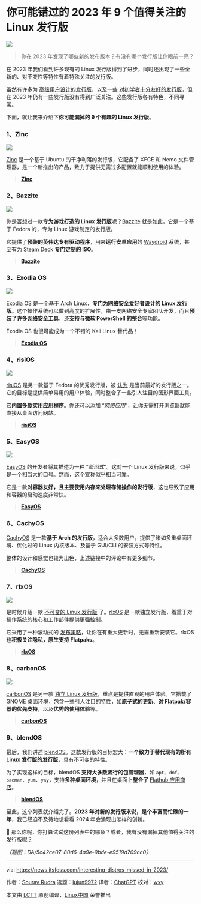 [#]: subject: "9 Interesting Distros That You May Have Missed in 2023"
[#]: via: "https://news.itsfoss.com/interesting-distros-missed-in-2023/"
[#]: author: "Sourav Rudra https://news.itsfoss.com/author/sourav/"
[#]: collector: "lujun9972/lctt-scripts-1700446145"
[#]: translator: "ChatGPT"
[#]: reviewer: "wxy"
[#]: publisher: "wxy"
[#]: url: "https://linux.cn/article-16529-1.html"

你可能错过的 2023 年 9 个值得关注的 Linux 发行版
======

![][0]

> 你在 2023 年发现了哪些新的发布版本？有没有哪个发行版让你眼前一亮？

在 2023 年我们看到许多现有的 Linux 发行版得到了进步，同时还出现了一些全新的、对不变性等特性有着特殊关注的发行版。

虽然有许多为 [高级用户设计的发行版][1]，以及一些 [对初学者十分友好的发行版][2]，但在 2023 年仍有一些发行版没有得到广泛关注。这些发行版各有特色，不同寻常。

下面，就让我来介绍下**你可能漏掉的 9 个有趣的 Linux 发行版**。

### 1、Zinc

![][3]

[Zinc][4] 是一个基于 Ubuntu 的干净利落的发行版，它配备了 XFCE 和 Nemo 文件管理器，是一个新推出的产品，致力于提供无需过多配置就能顺利使用的体验。

> **[Zinc][5]**

### 2、Bazzite

![][6]

你是否想过一款**专为游戏打造的 Linux 发行版**呢？[Bazzite][7] 就是如此，它是一个基于 Fedora 的，专为 Linux 游戏制定的发行版。

它提供了**预装的英伟达专有驱动程序**，用来**运行安卓应用**的 [Waydroid][8] 系统，甚至有为 [Steam Deck][9] **专门定制的 ISO**。

> **[Bazzite][10]**

### 3、Exodia OS

![][12]

[Exodia OS][13] 是一个基于 Arch Linux，**专门为网络安全爱好者设计的 Linux 发行版**。这个操作系统可以做到高度的扩展性，由一支网络安全专家团队开发，而且**预装了许多网络安全工具**，还**支持与微软 PowerShell 的整合**等功能。

Exodia OS 也很可能成为一个不错的 Kali Linux 替代品！

> **[Exodia OS][14]**

### 4、risiOS

![][16]

[risiOS][17] 是另一款基于 Fedora 的优秀发行版，被 [认为][18] 是当前最好的发行版之一。它的目标是提供简单易用的用户体验，同时整合了一些引人注目的图形界面工具。

它**内置多款实用应用程序**。你还可以添加 “_网络应用_”，让你无需打开浏览器就能直接从桌面访问网站。

> **[risiOS][19]**

### 5、EasyOS

![][20]

[EasyOS][21] 的开发者将其描述为一种 “_新范式_”。这对一个 Linux 发行版来说，似乎是一个相当大的口号。然而，这个宣称似乎相当可靠。

它是一款**对容器友好，且主要使用内存来处理存储操作的发行版**，这也导致了应用和容器的启动速度非常快。

> **[EasyOS][22]**

### 6、CachyOS

[CachyOS][23] 是一款**基于 Arch 的发行版**，适合大多数用户，提供了诸如多重桌面环境、优化过的 Linux 内核版本、及基于 GUI/CLI 的安装方式等特性。

整体的设计和感觉也较为出色，上述链接中的评论中有更多细节。

> **[CachyOS][24]**

### 7、rlxOS

![][25]

是时候介绍一款 [不可变的 Linux 发行版][26] 了。[rlxOS][27] 是一款独立发行版，着重于对操作系统的核心和工作部件提供更强控制。

它采用了一种滚动式的 [发布策略][28]，让你在有重大更新时，无需重新安装它。rlxOS 也**积极关注隐私，原生支持 Flatpaks**。

> **[rlxOS][29]**

### 8、carbonOS

![][30]

[carbonOS][31] 是另一款 [独立 Linux 发行版][32]，重点是提供直观的用户体验。它搭载了 GNOME 桌面环境，包含一些引人注目的特性，如**原子式的更新**、**对 Flatpak/容器的优先支持**，以及**优秀的使用体验**等。

> **[carbonOS][33]**

### 9、blendOS

最后，我们讲述 [blendOS][34]。这款发行版的目标宏大：**一个致力于替代现有的所有 Linux 发行版的发行版**，具有不可变的特性。

为了实现这样的目标，blendOS **支持大多数流行的包管理器**，如 `apt`、`dnf`、`pacman`、`yum`、`yay`，支持**多种桌面环境**，并且在桌面上**整合了** [Flathub 应用商店][35]。

> **[blendOS][36]**

至此，这个列表就介绍完了。**2023 年对新的发行版来说，是个丰富而忙碌的一年**，我已经迫不及待地想看看 2024 年会涌现出怎样的创新。

💬 那么你呢，你打算试试这份列表中的哪条？或者，我有没有漏掉其他值得关注的发行版呢？

*（题图：DA/5c42ce07-80d6-4a9e-9bde-e9519d709cc0）*

--------------------------------------------------------------------------------

via: https://news.itsfoss.com/interesting-distros-missed-in-2023/

作者：[Sourav Rudra][a]
选题：[lujun9972][b]
译者：[ChatGPT](https://linux.cn/lctt/ChatGPT)
校对：[wxy](https://github.com/wxy)

本文由 [LCTT](https://github.com/LCTT/TranslateProject) 原创编译，[Linux中国](https://linux.cn/) 荣誉推出

[a]: https://news.itsfoss.com/author/sourav/
[b]: https://github.com/lujun9972
[1]: https://itsfoss.com/advanced-linux-distros/
[2]: https://itsfoss.com/best-linux-beginners/
[3]: https://news.itsfoss.com/content/images/2023/12/Zinc.jpg
[4]: https://news.itsfoss.com/zinc-distro/
[5]: https://teejeetech.com/tag/zinc/
[6]: https://news.itsfoss.com/content/images/2023/12/Bazzite.jpg
[7]: https://news.itsfoss.com/bazzite/
[8]: https://waydro.id/
[9]: https://store.steampowered.com/steamdeck
[10]: https://github.com/ublue-os/bazzite/releases
[11]: https://news.itsfoss.com/content/images/size/w256h256/2022/08/android-chrome-192x192.png
[12]: https://news.itsfoss.com/content/images/2023/12/Exodia.jpg
[13]: https://news.itsfoss.com/exodia-os/
[14]: https://github.com/Exodia-OS/exodia-home-ISO/releases
[15]: https://news.itsfoss.com/content/images/2023/04/Follow-us-on-Google-News.png
[16]: https://news.itsfoss.com/content/images/2023/12/risiOS.jpg
[17]: https://news.itsfoss.com/risi-os/
[18]: https://itsfoss.com/best-fedora-linux-distributions/
[19]: https://risi.io/
[20]: https://news.itsfoss.com/content/images/2023/12/EasyOS.jpg
[21]: https://news.itsfoss.com/easyos/
[22]: https://distro.ibiblio.org/easyos/amd64/releases/kirkstone/
[23]: https://news.itsfoss.com/cachyos/
[24]: https://cachyos.org/
[25]: https://news.itsfoss.com/content/images/2023/12/rlxos.jpg
[26]: https://itsfoss.com/immutable-linux-distros/
[27]: https://news.itsfoss.com/rlxos/
[28]: https://itsfoss.com/rolling-release/
[29]: https://rlxos.dev/downloads/
[30]: https://news.itsfoss.com/content/images/2023/12/carbonOS.jpg
[31]: https://news.itsfoss.com/carbonos/
[32]: https://itsfoss.com/independent-linux-distros/
[33]: https://carbon.sh/
[34]: https://news.itsfoss.com/blendos/
[35]: https://flathub.org/en
[36]: https://blendos.co/
[0]: https://img.linux.net.cn/data/attachment/album/202401/03/153319iohvnv1bpddphnnz.jpg